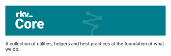 ![Core Plugin](./rkv-core.jpg "Logo Title Text 1")


A collection of utilities, helpers and best practices at the foundation of what we do.
